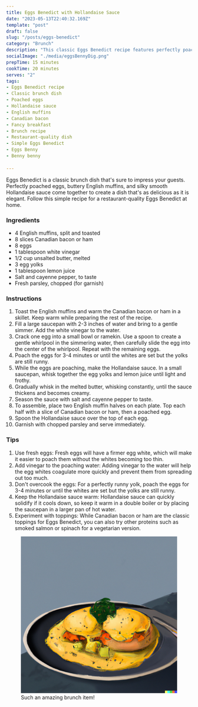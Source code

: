 ```yaml
---
title: Eggs Benedict with Hollandaise Sauce
date: "2023-05-13T22:40:32.169Z"
template: "post"
draft: false
slug: "/posts/eggs-benedict"
category: "Brunch"
description: "This classic Eggs Benedict recipe features perfectly poached eggs and buttery English muffins, all topped with a silky smooth Hollandaise sauce. Perfect for a fancy brunch at home!"
socialImage: "./media/eggsBennyDig.png"
prepTime: 15 minutes
cookTime: 20 minutes
serves: "2"
tags:
- Eggs Benedict recipe
- Classic brunch dish
- Poached eggs
- Hollandaise sauce
- English muffins
- Canadian bacon
- Fancy breakfast
- Brunch recipe
- Restaurant-quality dish
- Simple Eggs Benedict
- Eggs Benny
- Benny benny

---
```


Eggs Benedict is a classic brunch dish that's sure to impress your guests. Perfectly poached eggs, buttery
English muffins, and silky smooth Hollandaise sauce come together to create a dish that's as delicious as it is
elegant. Follow this simple recipe for a restaurant-quality Eggs Benedict at home.

### Ingredients

- 4 English muffins, split and toasted
- 8 slices Canadian bacon or ham
- 8 eggs
- 1 tablespoon white vinegar
- 1/2 cup unsalted butter, melted
- 3 egg yolks
- 1 tablespoon lemon juice
- Salt and cayenne pepper, to taste
- Fresh parsley, chopped (for garnish)

### Instructions

1. Toast the English muffins and warm the Canadian bacon or ham in a skillet. Keep warm while
   preparing the rest of the recipe.
2. Fill a large saucepan with 2-3 inches of water and bring to a gentle simmer. Add the white vinegar
   to the water.
3. Crack one egg into a small bowl or ramekin. Use a spoon to create a gentle whirlpool in the simmering
   water, then carefully slide the egg into the center of the whirlpool. Repeat with the remaining eggs.
4. Poach the eggs for 3-4 minutes or until the whites are set but the yolks are still runny.
5. While the eggs are poaching, make the Hollandaise sauce. In a small saucepan, whisk together the egg yolks
   and lemon juice until light and frothy.
6. Gradually whisk in the melted butter, whisking constantly, until the sauce thickens and becomes creamy.
7. Season the sauce with salt and cayenne pepper to taste.
8. To assemble, place two English muffin halves on each plate. Top each half with a slice of Canadian bacon or ham,
   then a poached egg.
9. Spoon the Hollandaise sauce over the top of each egg.
10. Garnish with chopped parsley and serve immediately.

### Tips

1. Use fresh eggs: Fresh eggs will have a firmer egg white, which will make it easier to poach them without
   the whites becoming too thin.
2. Add vinegar to the poaching water: Adding vinegar to the water will help the egg whites coagulate more
   quickly and prevent them from spreading out too much.
3. Don't overcook the eggs: For a perfectly runny yolk, poach the eggs for 3-4 minutes or until the whites
   are set but the yolks are still runny.
4. Keep the Hollandaise sauce warm: Hollandaise sauce can quickly solidify if it cools down, so keep it
   warm in a double boiler or by placing the saucepan in a larger pan of hot water.
5. Experiment with toppings: While Canadian bacon or ham are the classic toppings for Eggs Benedict,
   you can also try other proteins such as smoked salmon or spinach for a vegetarian version.

<figure style="pointer-events: none;">
<img src="media/eggsBennyDig.png" alt="Eggs benedict, digital art" />
<figcaption>Such an amazing brunch item!</figcaption>
</figure>
